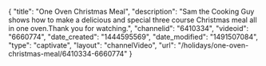 {
    "title": "One Oven Christmas Meal",
    "description": "Sam the Cooking Guy shows how to make a delicious and special three course Christmas meal all in one oven.Thank you for watching.",
    "channelid": "6410334",
    "videoid": "6660774",
    "date_created": "1444595569",
    "date_modified": "1491507084",
    "type": "captivate",
    "layout": "channelVideo",
    "url": "\/holidays\/one-oven-christmas-meal\/6410334-6660774"
}